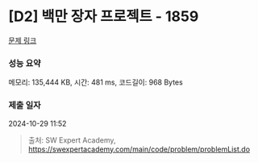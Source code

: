 # [D2] 백만 장자 프로젝트 - 1859 

[문제 링크](https://swexpertacademy.com/main/code/problem/problemDetail.do?contestProbId=AV5LrsUaDxcDFAXc) 

### 성능 요약

메모리: 135,444 KB, 시간: 481 ms, 코드길이: 968 Bytes

### 제출 일자

2024-10-29 11:52



> 출처: SW Expert Academy, https://swexpertacademy.com/main/code/problem/problemList.do
